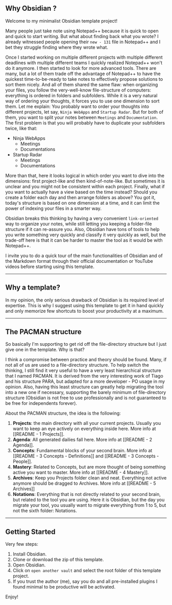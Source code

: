 ## Why Obsidian ?

Welcome to my minimalist Obsidian template project!

Many people just take note using Notepad++ because it is quick to open and quick to start writing. But what about finding back what you wrote? I already witnessed people opening their `new - 131` file in Notepad++ and I bet they struggle finding where they wrote what.

Once I started working on multiple different projects with multiple different deadlines with multiple different teams I quickly realized Notepad++ won't do it anymore. I then started to look for more advanced tools. There are many, but a lot of them trade off the advantage of Notepad++ to have the quickest time-to-be-ready to take notes to effectively propose solutions to sort them nicely.
And all of them shared the same flaw: when organizing your files, you follow the very-well-know file-structure of computers: everything is ordered in folders and subfolders. While it is a very natural way of ordering your thoughts, it forces you to use one dimension to sort them.
Let me explain: You probably want to order your thoughts into different projects, let say, ``Ninja WebApps`` and ``Startup Radar``. But for both of them, you want to split your notes between `Meetings` and `Documentation`. The first problem is that you will probably have to duplicate your subfolders twice, like that:
- Ninja WebApps
	- Meetings
	- Documentations
- Startup Radar
	- Meetings
	- Documentations

More than that, here it looks logical in which order you want to dive into the dimensions: first project-like and then kind-of-note-like. But sometimes it is unclear and you might not be consistent within each project. Finally, what if you want to actually have a view based on the time instead? Should you create a folder each day and then arrange folders as above?
You got it, today's structure is based on one dimension at a time, and it can limit the power of indexing your files in a smarter way.

Obsidian breaks this thinking by having a very convenient `link-oriented` way to organize your notes, while still letting you keeping a folder-file structure if it can re-assure you. Also, Obsidian have tons of tools to help you write something very quickly and classify it very quickly as well, but the trade-off here is that it can be harder to master the tool as it would be with Notepad++.

I invite you to do a quick tour of the main functionalities of Obsidian and of the Markdown format through their official documentation or YouTube videos before starting using this template.

---

## Why a template?

In my opinion, the only serious drawback of Obsidian is its required level of expertise. This is why I suggest using this template to get it in hand quickly and only memorize few shortcuts to boost your productivity at a maximum.

---

## The PACMAN structure

So basically I'm supporting to get rid off the file-directory structure but I just give one in the template. Why is that?

I think a compromise between practice and theory should be found. Many, if not all of us are used to a file-directory structure. To help switch the thinking, I still find it very useful to have a very least hierarchical structure that I named PACMAN. It is derived from the very interesting work of Tiago and his structure PARA, but adapted for a more developer - PO usage in my opinion. Also, having this least structure can greatly help migrating the tool into a new one if necessary, supporting the barely minimum of file-directory structure (Obsidian is not free to use professionally and is not guaranteed to be free for independents forever).

About the PACMAN structure, the idea is the following:
1. **Projects**: the main directory with all your current projects. Usually you want to keep an eye actively on everything inside here. More info at [[README - 1 Projects]].
2. **Agenda**: All generated dailies fall here. More info at [[README - 2 Agenda]].
3. **Concepts**: Fundamental blocks of your second brain. More info at [[README - 3 Concepts - Definitions]] and [[README - 3 Concepts - People]].
4. **Mastery**: Related to Concepts, but are more thought of being something active you want to master. More info at [[README - 4 Mastery]].
5. **Archives**: Keep you Projects folder clean and neat. Everything not active anymore should be dragged to Archives. More info at [[README - 5 Archives]]
6. **Notations**: Everything that is not directly related to your second brain, but related to the tool you are using. Here it is Obsidian, but the day you migrate your tool, you usually want to migrate everything from 1 to 5, but not the sixth folder: Notations.

---

## Getting Started

Very few steps:
1. Install Obsidian.
2. Clone or download the zip of this template.
3. Open Obsidian.
4. Click on `open another vault` and select the root folder of this template project.
5. If you trust the author (me), say you do and all pre-installed plugins I found minimal to be productive will be activated.

Enjoy!